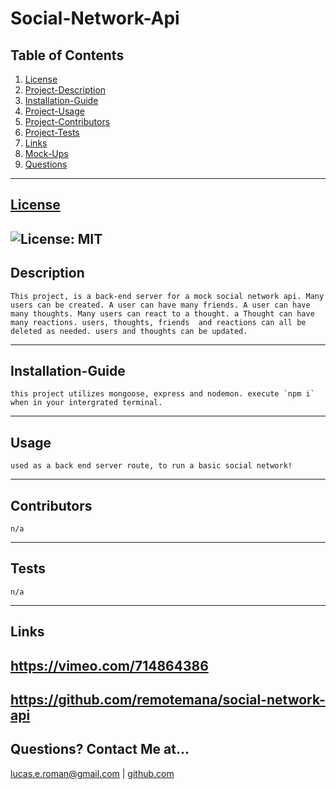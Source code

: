 
# Social-Network-Api

## Table of Contents
   1. [License](#license)
   2. [Project-Description](#description)
   3. [Installation-Guide](#installation-guide)
   4. [Project-Usage](#usage)
   5. [Project-Contributors](#contributors)
   6. [Project-Tests](#tests)
   7. [Links](#links)
   8. [Mock-Ups](#mock-ups)
   9. [Questions](#questions-contact-me-at)
--- 
## [License](./LICENSE)
![License: MIT](https://img.shields.io/badge/License-MIT-blue.svg)
---
## Description 
    This project, is a back-end server for a mock social network api. Many users can be created. A user can have many friends. A user can have many thoughts. Many users can react to a thought. a Thought can have many reactions. users, thoughts, friends  and reactions can all be deleted as needed. users and thoughts can be updated. 
---
## Installation-Guide
    this project utilizes mongoose, express and nodemon. execute `npm i` when in your intergrated terminal. 
---
## Usage 
    used as a back end server route, to run a basic social network!  
---
## Contributors
    n/a
---
## Tests
    n/a
---
## Links
https://vimeo.com/714864386
---
https://github.com/remotemana/social-network-api
---
## Questions? Contact Me at...
lucas.e.roman@gmail.com | [github.com](https://github.com/remotemana)
